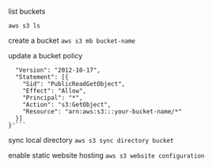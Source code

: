 list buckets

`aws s3 ls`

create a bucket
`aws s3 mb bucket-name`

update a bucket policy

````aws s3api put-bucket-policy --bucket your-bucket-name --policy '{
  "Version": "2012-10-17",
  "Statement": [{
    "Sid": "PublicReadGetObject",
    "Effect": "Allow",
    "Principal": "*",
    "Action": "s3:GetObject",
    "Resource": "arn:aws:s3:::your-bucket-name/*"
  }]
}'```
````

sync local directory
`aws s3 sync directory bucket`

enable static website hosting
`aws s3 website configuration`
